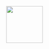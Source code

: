 <div id="header" align="center">
  <img src="https://steamuserimages-a.akamaihd.net/ugc/964231063350919947/05ED45CCAE789ADEFB867739F27FCF558954D7DA/?imw=5000&imh=5000&ima=fit&impolicy=Letterbox&imcolor=%23000000&letterbox=false" width="100"/>
</div>
